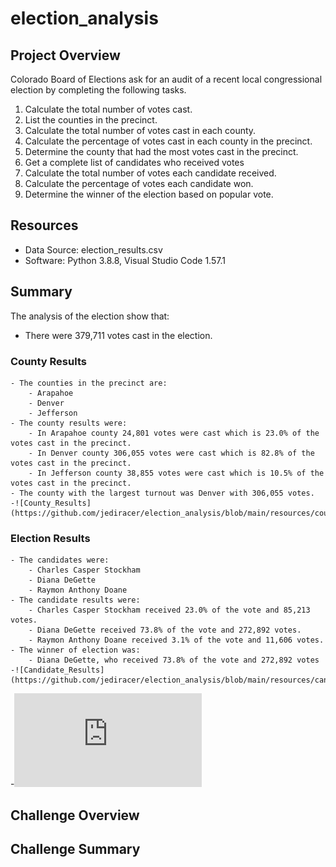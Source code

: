 # election_analysis

## Project Overview
Colorado Board of Elections ask for an audit of a recent local congressional election by completing the following tasks.

1. Calculate the total number of votes cast.
2. List the counties in the precinct.
3. Calculate the total number of votes cast in each county.
4. Calculate the percentage of votes cast in each county in the precinct.
5. Determine the county that had the most votes cast in the precinct.
6. Get a complete list of candidates who received votes
7. Calculate the total number of votes each candidate received.
8. Calculate the percentage of votes each candidate won.
9. Determine the winner of the election based on popular vote.

## Resources
- Data Source: election_results.csv
- Software: Python 3.8.8, Visual Studio Code 1.57.1

## Summary
The analysis of the election show that:
- There were 379,711 votes cast in the election.
### County Results
    - The counties in the precinct are:
        - Arapahoe
        - Denver
        - Jefferson
    - The county results were:
        - In Arapahoe county 24,801 votes were cast which is 23.0% of the votes cast in the precinct.
        - In Denver county 306,055 votes were cast which is 82.8% of the votes cast in the precinct.
        - In Jefferson county 38,855 votes were cast which is 10.5% of the votes cast in the precinct.
    - The county with the largest turnout was Denver with 306,055 votes.
    -![County_Results](https://github.com/jediracer/election_analysis/blob/main/resources/county_results.png)
### Election Results
    - The candidates were:
        - Charles Casper Stockham
        - Diana DeGette
        - Raymon Anthony Doane
    - The candidate results were:
        - Charles Casper Stockham received 23.0% of the vote and 85,213 votes.
        - Diana DeGette received 73.8% of the vote and 272,892 votes.
        - Raymon Anthony Doane received 3.1% of the vote and 11,606 votes.
    - The winner of election was:
        - Diana DeGette, who received 73.8% of the vote and 272,892 votes
    -![Candidate_Results](https://github.com/jediracer/election_analysis/blob/main/resources/candidate_results.png)
-![Election_Analysis](https://github.com/jediracer/election_analysis/blob/main/analysis/election_analysis.txt)

## Challenge Overview

## Challenge Summary
